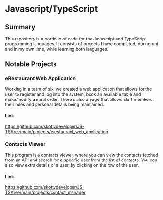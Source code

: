 # Javascript/TypeScript
## Summary
This repository is a portfolio of code for the Javascript and TypeScript programming languages. It consists of projects I have completed, during uni and in my own time, while learning both languages.

## Notable Projects
### eRestaurant Web Application
Working in a team of six, we created a web application that allows for the user to register and log into the system, book an available table and make/modify a meal order. There's also a page that allows staff members, their roles and personal details being maintained.
#### Link
https://github.com/skottydeveloper/JS-TS/tree/main/projects/erestaurant_web_application

### Contacts Viewer
This program is a contacts viewer, where you can view the contacts fetched from an API and search for a specific user from the list of contacts. You can also view extra details of a user, by clicking on the row of the user.
#### Link
https://github.com/skottydeveloper/JS-TS/tree/main/projects/contact_manager
